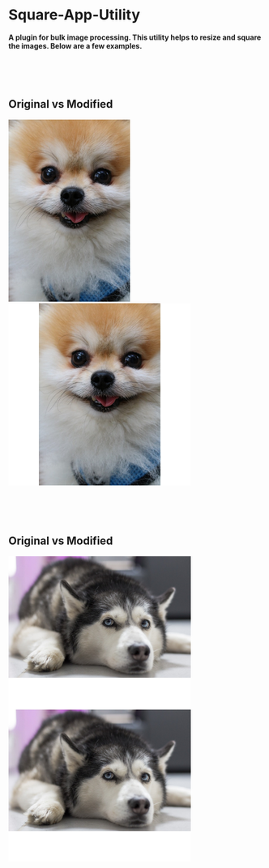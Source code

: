 # Square-App-Utility
**A plugin for bulk image processing. This utility helps to resize and square the images. Below are a few examples.**

<br><br><br>

## Original vs Modified
<kbd><img width="240px" height="360px" alt="Doggy-1 Original" src="./images/original/dog.jpg" /></kbd>&nbsp;&nbsp;&nbsp;&nbsp;&nbsp;&nbsp;&nbsp;&nbsp;<kbd><img width="360px" height="360px" alt="Doggy-1 Modified" src="./images/modified/dog.jpg" /></kbd>

<br><br><br>

## Original vs Modified
<kbd><img width="360px" height="240px"  alt="Doggy-2 Original" src="./images/original/dog2.jpg" /></kbd>&nbsp;&nbsp;&nbsp;&nbsp;&nbsp;&nbsp;&nbsp;&nbsp;<kbd><img width="360px" height="360px" alt="Doggy-2 Modified" src="./images/modified/dog2.jpg" /></kbd>
